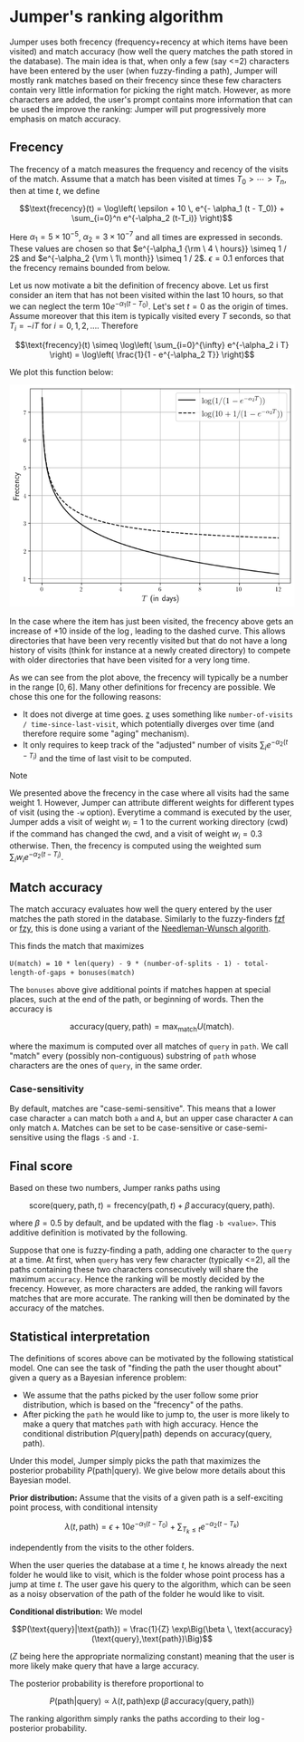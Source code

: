 # Jumper's ranking algorithm

Jumper uses both frecency (frequency+recency at which items have been visited) and match accuracy (how well the query matches the path stored in the database).
The main idea is that, when only a few (say <=2) characters have been entered by the user (when fuzzy-finding a path), Jumper will mostly rank matches based on their frecency since these few characters contain very little information for picking the right match. However, as more characters are added, the user's prompt contains more information that can be used the improve the ranking: Jumper will put progressively more emphasis on match accuracy.

## Frecency
The frecency of a match measures the frequency and recency of the visits of the match. Assume that a match has been visited at times $T_0 > \cdots > T_n$, then at time $t$, we define
```math
\text{frecency}(t) = \log\left( \epsilon + 10 \, e^{- \alpha_1 (t - T_0)} + \sum_{i=0}^n e^{-\alpha_2 (t-T_i)} \right)
```
Here $\alpha_1 = 5 \times 10^{-5}$, $\alpha_2 = 3 \times 10^{-7}$ and all times are expressed in seconds. These values are chosen so that $e^{-\alpha_1 {\rm \ 4 \ hours}} \simeq 1 / 2$ and  $e^{-\alpha_2 {\rm \ 1\ month}} \simeq 1 / 2$. $\epsilon = 0.1$ enforces that the frecency remains bounded from below.

Let us now motivate a bit the definition of frecency above. 
Let us first consider an item that has not been visited within the last 10 hours, so that we can neglect the term $10 e^{- \alpha_1 (t - T_0)}$. 
Let's set $t=0$ as the origin of times.
Assume moreover that this item is typically visited every $T$ seconds, so that $T_i = - i T$ for $i=0,1,2, \dots$. Therefore
```math
\text{frecency}(t) 
\simeq \log\left( \sum_{i=0}^{\infty} e^{-\alpha_2 i T} \right)
 =  \log\left( \frac{1}{1 - e^{-\alpha_2 T}} \right)
```
We plot this function below:

![alt text](frecency.png)

In the case where the item has just been visited, the frecency above gets an increase of $+10$ inside of the $\log$, leading to the dashed curve. This allows directories that have been very recently visited but that do not have a long history of visits (think for instance at a newly created directory) to compete with older directories that have been visited for a very long time.

As we can see from the plot above, the frecency will typically be a number in the range $[0,6]$. Many other definitions for frecency are possible. We chose this one for the following reasons:
- It does not diverge at time goes. [z](https://github.com/rupa/z) uses something like `number-of-visits / time-since-last-visit`, which potentially diverges over time (and therefore require some "aging" mechanism).
- It only requires to keep track of the "adjusted" number of visits $\sum_i e^{-\alpha_2 (t-T_i)}$ and the time of last visit to be computed.

> [!NOTE]
> We presented above the frecency in the case where all visits had the same weight 1. However, Jumper can attribute different weights for different types of visit (using the `-w` option). Everytime a command is executed by the user, Jumper adds a visit of weight $w_i = 1$ to the current working directory (cwd) if the command has changed the cwd, and a visit of weight $w_i = 0.3$ otherwise.
> Then, the frecency is computed using the weighted sum $\sum_i w_i e^{-\alpha_2 (t-T_i)}$.


## Match accuracy

The match accuracy evaluates how well the query entered by the user matches the path stored in the database.
Similarly to the fuzzy-finders [fzf](https://github.com/junegunn/fzf) or [fzy](https://github.com/jhawthorn/fzy), this is done using a variant of the [Needleman-Wunsch algorith](https://en.wikipedia.org/wiki/Needleman–Wunsch_algorithm).

This finds the match that maximizes
```
U(match) = 10 * len(query) - 9 * (number-of-splits - 1) - total-length-of-gaps + bonuses(match)
```
The `bonuses` above give additional points if matches happen at special places, such at the end of the path, or beginning of words. Then the accuracy is

```math
\text{accuracy}(\text{query}, \text{path}) = \max_{\text{match}} U(\text{match}).
```
where the maximum is computed over all matches of `query` in `path`. We call "match" every (possibly non-contiguous) substring of `path` whose characters are the ones of `query`, in the same order.

### Case-sensitivity

By default, matches are "case-semi-sensitive". This means that a lower case character `a` can match both `a` and `A`, but an upper case character `A` can only match `A`. Matches can be set to be case-sensitive or case-semi-sensitive using the flags `-S` and `-I`.

## Final score
Based on these two numbers, Jumper ranks paths using
```math
\text{score}(\text{query}, \text{path}, t) =  \text{frecency}(\text{path}, t) + \beta \, \text{accuracy}(\text{query}, \text{path}).
```
where $\beta = 0.5$ by default, and be updated with the flag `-b <value>`. 
This additive definition is motivated by the following.

Suppose that one is fuzzy-finding a path, adding one character to the `query` at a time.
At first, when `query` has very few character (typically <=2), all the paths containing these two characters consecutively will share the maximum `accuracy`.
Hence the ranking will be mostly decided by the frecency.
However, as more characters are added, the ranking will favors matches that are more accurate. The ranking will then be dominated by the accuracy of the matches.

## Statistical interpretation

The definitions of scores above can be motivated by the following statistical model. One can see the task of "finding the path the user thought about" given a query as a Bayesian inference problem:
- We assume that the paths picked by the user follow some prior distribution, which is based on the "frecency" of the paths.
- After picking the `path` he would like to jump to, the user is more likely to make a query that matches `path` with high accuracy. 
Hence the conditional distribution $P(\text{query}|\text{path})$ depends on $\text{accuracy}(\text{query}, \text{path})$.

Under this model, Jumper simply picks the path that maximizes the posterior probability $P(\text{path}|\text{query})$.
We give below more details about this Bayesian model.

**Prior distribution:** Assume that the visits of a given path is a self-exciting point process, with conditional intensity
```math
\lambda(t, \text{path}) = \epsilon +  10 e^{-\alpha_1 (t - T_0)} + \sum_{T_k \leq t} e^{-\alpha_2 (t - T_k)}
```
independently from the visits to the other folders.

When the user queries the database at a time $t$, he knows already the next folder he would like to visit, which is the folder whose point process has a jump at time $t$.
The user gave his query to the algorithm, which can be seen as a noisy observation of the path of the folder he would like to visit.

**Conditional distribution:** We model
```math
P(\text{query}|\text{path}) = \frac{1}{Z} \exp\Big(\beta \, \text{accuracy}(\text{query},\text{path})\Big)
```
($Z$ being here the appropriate normalizing constant) meaning that the user is more likely make query that have a large accuracy.

The posterior probability is therefore proportional to
```math
P(\text{path}|\text{query}) \propto \lambda(t, \text{path}) \exp\Big(\beta \,  \text{accuracy}(\text{query},\text{path})\Big)
```
The ranking algorithm simply ranks the paths according to their $\log$-posterior probability.
